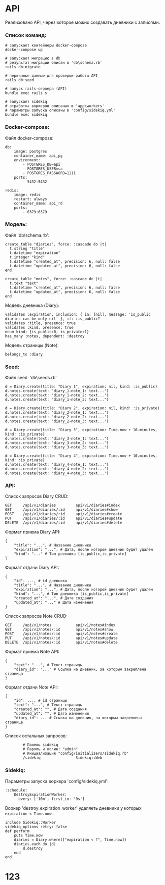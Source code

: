 # API
Реализовано API, через которое можно создавать дневники с записями.

### Список команд:
```
# запускает контейнеры docker-compose
docker-compose up   

# запускает миграцию в db
# результат миграции описан в 'db\schema.rb'
rails db:migrate 

# первичные данные для проверки работы API
rails db:seed 

# запуск rails-сервера (API)
bundle exec rails s 

# запускает sidekiq 
# отработка воркеров описаных в 'app\workers'
# параметры запуска описаны в 'config/sidekiq.yml'
bundle exec sidekiq 
```

### Docker-compose:
Файл docker-compose:
```
db:
    image: postgres
    container_name: api_pg
    environment: 
        - POSTGRES_DB=api
        - POSTGRES_USER=sa
        - POSTGRES_PASSWORD=1111
    ports: 
        - 5432:5432

redis:
    image: redis
    restart: always
    container_name: api_rd
    ports: 
        - 6379:6379
```

### Модель:
Файл 'db\schema.rb':
```
create_table "diaries", force: :cascade do |t|
  t.string "title"
  t.datetime "expiration"
  t.integer "kind"
  t.datetime "created_at", precision: 6, null: false
  t.datetime "updated_at", precision: 6, null: false
end

create_table "notes", force: :cascade do |t|
  t.text "text"
  t.datetime "created_at", precision: 6, null: false
  t.datetime "updated_at", precision: 6, null: false
end
```

Модель дневника (Diary):
```
validates :expiration, inclusion: { in: [nil], message: 'is_public diaries can be only nil' }, if: :is_public?
validates :title, presence: true 
validates :kind, presence: true
enum kind: {is_public:0, is_private:1}
has_many :notes, dependent: :destroy
```

Модель страницы (Note):
```
belongs_to :diary
```

### Seed:
Файл seed: 'db\seeds.rb'
```
d = Diary.create(title: "Diary 1", expiration: nil, kind: :is_public)
d.notes.create(text: "diary_1-note_1: text...")
d.notes.create(text: "diary_1-note_2: text...")
d.notes.create(text: "diary_1-note_3: text...")

d = Diary.create(title: "Diary 2", expiration: nil, kind: :is_private)
d.notes.create(text: "diary_2-note_1: text...")
d.notes.create(text: "diary_2-note_2: text...")
d.notes.create(text: "diary_2-note_3: text...")

d = Diary.create(title: "Diary 3", expiration: Time.now + 10.minutes, kind: :is_private)
d.notes.create(text: "diary_3-note_1: text...")
d.notes.create(text: "diary_3-note_2: text...")
d.notes.create(text: "diary_3-note_3: text...")

d = Diary.create(title: "Diary 4", expiration: Time.now + 10.minutes, kind: :is_private)
d.notes.create(text: "diary_4-note_1: text...")
d.notes.create(text: "diary_4-note_2: text...")
d.notes.create(text: "diary_4-note_3: text...")
```

### API:

Список запросов Diary CRUD:
```
GET     /api/v1/diaries         api/v1/diaries#index
GET     /api/v1/diaries/:id     api/v1/diaries#show
POST    /api/v1/diaries/:id     api/v1/diaries#create
PUT     /api/v1/diaries/:id     api/v1/diaries#update
DELETE  /api/v1/diaries/:id     api/v1/diaries#delete
```
Формат приема Diary API:
```
{
    "title": "...", # Название дневника
    "expiration": "...", # Дата, после которой дневник будет удален
    "kind": "..." # Тип дневника [is_public,is_private]
}
```
Формат отдачи Diary API:
```
{
    "id": ..., # id дневника
    "title": "...", # Название дневника
    "expiration": "...", # Дата, после которой дневник будет удален
    "kind": "...", # Тип дневника [is_public,is_private]
    "created_at": "...", # Дата создания
    "updated_at": "..." # Дата изменения
}
```

Список запросов Note CRUD:
```
GET     /api/v1/notes           api/v1/notes#index
GET     /api/v1/notes/:id       api/v1/notes#show
POST    /api/v1/notes/:id       api/v1/notes#create
PUT     /api/v1/notes/:id       api/v1/notes#update
DELETE  /api/v1/notes/:id       api/v1/notes#delete
```
Формат приема Note API:
```
{
    "text": "...", # Текст страницы
    "diary_id": "..." # Ссылка на дневник, за которым закреплена страница
}
```
Формат отдачи Note API:
```
{
    "id": ..., # id страницы
    "text": "...", # Текст страницы
    "created_at": "", # Дата создания
    "updated_at": "", # Дата изменения
    "diary_id": ... # Ссылка на дневник, за которым закреплена страница
}
```

Список остальных запросов:
```
        # Панель sidekiq
        # Пароль и логин: "admin"
        # Инициализация "config/initializers/sidekiq.rb"
        /sidekiq                Sidekiq::Web
```



### Sidekiq:
Параметры запуска воркера 'config/sidekiq.yml': 
```
:schedule:
    DestroyExpirationWorker:
      every: ['10m', first_in: '0s']
```
Воркер 'destroy_expiration_worker' удаляеть дневники у которых ```expiration < Time.now```:
```
include Sidekiq::Worker
sidekiq_options retry: false
def perform
    puts Time.now
    diaries = Diary.where(["expiration < ?", Time.now])
    diaries.each do |d| 
        d.destroy
    end
end
```


# 123
